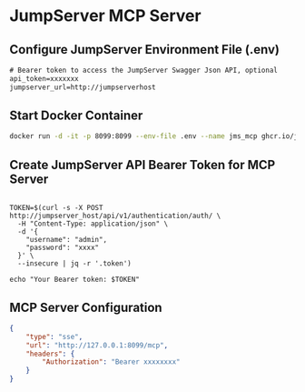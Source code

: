 # JumpServer MCP Server

## Configure JumpServer Environment File (.env)

```txt
# Bearer token to access the JumpServer Swagger Json API, optional
api_token=xxxxxxx 
jumpserver_url=http://jumpserverhost
```

## Start Docker Container

```bash
docker run -d -it -p 8099:8099 --env-file .env --name jms_mcp ghcr.io/jumpserver/mcp:latest
```

## Create JumpServer API Bearer Token for MCP Server

```shell

TOKEN=$(curl -s -X POST http://jumpserver_host/api/v1/authentication/auth/ \
  -H "Content-Type: application/json" \
  -d '{
    "username": "admin",
    "password": "xxxx"
  }' \
  --insecure | jq -r '.token')

echo "Your Bearer token: $TOKEN"

```


## MCP Server Configuration

```json
{
    "type": "sse",
    "url": "http://127.0.0.1:8099/mcp",
    "headers": {
        "Authorization": "Bearer xxxxxxxx"
    }
}
```
